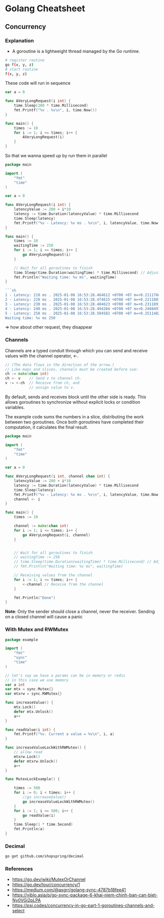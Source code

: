 # Golang Cheatsheet

## Concurrency

### Explanation

- A goroutine is a lightweight thread managed by the Go runtime.

```sh
# register routine
go f(x, y, z)
# start routine
f(x, y, z)
```

These code will run in sequence

```go
var a = 0

func AVeryLongRequest(i int) {
	time.Sleep(200 * time.Millisecond)
	fmt.Printf("%v . %v\n", i, time.Now())
}

func main() {
	times := 10
	for i := 1; i <= times; i++ {
		AVeryLongRequest(i)
	}
}
```

So that we wanna speed up by run them in parallel

````go
package main

import (
	"fmt"
	"time"
)

var a = 0

func AVeryLongRequest(i int) {
	latencyValue := 200 + i*10
	latency := time.Duration(latencyValue) * time.Millisecond
	time.Sleep(latency)
	fmt.Printf("%v - Latency: %v ms . %v\n", i, latencyValue, time.Now())
}

func main() {
	times := 10
	waitingTime := 250
	for i := 1; i <= times; i++ {
		go AVeryLongRequest(i)
	}

	// Wait for all goroutines to finish
	time.Sleep(time.Duration(waitingTime) * time.Millisecond) // Adjust the duration as needed
	fmt.Println("Waiting time: %v ms", waitingTime)
}

```sh
1 - Latency: 210 ms . 2025-01-08 16:53:28.464612 +0700 +07 m=+0.211178418
2 - Latency: 220 ms . 2025-01-08 16:53:28.474615 +0700 +07 m=+0.221180709
3 - Latency: 230 ms . 2025-01-08 16:53:28.484623 +0700 +07 m=+0.231189126
4 - Latency: 240 ms . 2025-01-08 16:53:28.494284 +0700 +07 m=+0.240849793
5 - Latency: 250 ms . 2025-01-08 16:53:28.504582 +0700 +07 m=+0.251148293
Waiting time: %v ms 250
````

=> how about other request, they disappear

### Channels

Channels are a typed conduit through which you can send and receive values with the channel operator, <-.

```go
// (The data flows in the direction of the arrow.)
// Like maps and slices, channels must be created before use:
ch := make(chan int)
ch <- v    // Send v to channel ch.
v := <-ch  // Receive from ch, and
           // assign value to v.

```

By default, sends and receives block until the other side is ready. This allows goroutines to synchronize without explicit locks or condition variables.

The example code sums the numbers in a slice, distributing the work between two goroutines. Once both goroutines have completed their computation, it calculates the final result.

```go
package main

import (
	"fmt"
	"time"
)

var a = 0

func AVeryLongRequest(i int, channel chan int) {
	latencyValue := 200 + i*10
	latency := time.Duration(latencyValue) * time.Millisecond
	time.Sleep(latency)
	fmt.Printf("%v - Latency: %v ms . %v\n", i, latencyValue, time.Now())
	channel <- i
}

func main() {
	times := 10

	channel := make(chan int)
	for i := 1; i <= times; i++ {
		go AVeryLongRequest(i, channel)
	}


	// Wait for all goroutines to finish
	// waitingTime := 250
	// time.Sleep(time.Duration(waitingTime) * time.Millisecond) // Adjust the duration as needed
	// fmt.Println("Waiting time: %v ms", waitingTime)

	// Receiving values from the channel
	for i := 1; i <= times; i++ {
		<-channel // Receive from the channel
	}

	fmt.Println("Done")
}

```

**Note**: Only the sender should close a channel, never the receiver. Sending on a closed channel will cause a panic

### With Mutex and RWMutex

```go
package example

import (
	"fmt"
	"sync"
	"time"
)

// let's say we have a params can be in memory or redis
// in this case we use memory
var a int
var mtx = sync.Mutex{}
var mtxrw = sync.RWMutex{}

func increaseValue() {
	mtx.Lock()
	defer mtx.Unlock()
	a++
}

func readValue(i int) {
	fmt.Printf("%v. Current a value = %v\n", i, a)
}

func increaseValueLockWithRWMutex() {
	// allow read
	mtxrw.Lock()
	defer mtxrw.Unlock()
	a++
}

func MutexLockExample() {

	times := 500
	for i := 0; i < times; i++ {
		//go increaseValue()
		go increaseValueLockWithRWMutex()
	}
	for i := 1; i <= 500; i++ {
		go readValue(i)
	}
	time.Sleep(1 * time.Second)
	fmt.Println(a)
}
```

### Decimal

```sh
go get github.com/shopspring/decimal
```

### References

- https://go.dev/wiki/MutexOrChannel
- https://go.dev/tour/concurrency/1
- https://medium.com/@asgrr/golang-sync-4787b18fee41
- https://viblo.asia/p/go-sync-package-6-khai-niem-chinh-ban-can-biet-Ny0VGj2pLPA
- https://psj.codes/concurrency-in-go-part-1-goroutines-channels-and-select
